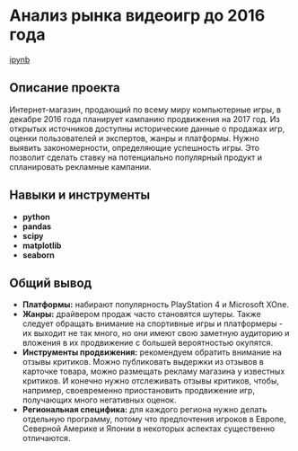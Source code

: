 # Анализ рынка видеоигр до 2016 года         
[ipynb](https://github.com/lisaryap/Portfolio/blob/main/Game%20sales/Game_sales%20-%20Elizaveta%20Ryapolova.ipynb)

## Описание проекта

Интернет-магазин, продающий по всему миру компьютерные игры, в декабре 2016 года планирует кампанию продвижения на 2017 год. Из открытых источников доступны исторические данные о продажах игр, оценки пользователей и экспертов, жанры и платформы. Нужно выявить закономерности, определяющие успешность игры. Это позволит сделать ставку на потенциально популярный продукт и спланировать рекламные кампании.

## Навыки и инструменты

- **python**
- **pandas**
- **scipy**
- **matplotlib**
- **seaborn**

## 

## Общий вывод

- **Платформы:** набирают популярность PlayStation 4 и Microsoft XOne.
- **Жанры:** драйвером продаж часто становятся шутеры. Также следует обращать внимание на спортивные игры и платформеры - их выходит не так много, но они имеют свою заметную аудиторию и вложения в их продвижение с большей вероятностью окупятся.
- **Инструменты продвижения:** рекомендуем обратить внимание на отзывы критиков. Можно публиковать выдержки из отзывов в карточке товара, можно размещать рекламу магазина у известных критиков. И конечно нужно отслеживать отзывы критиков, чтобы, например, своевременно приостановить продвижение игр, получающих много негативных оценок.
- **Региональная специфика:** для каждого региона нужно делать отдельную программу, потому что предпочтения игроков в Европе, Северной Америке и Японии в некоторых аспектах существенно отличаются. 